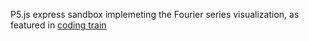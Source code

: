 P5.js express sandbox implemeting the Fourier series visualization, as featured in [coding train](https://www.youtube.com/watch?v=Mm2eYfj0SgA)